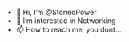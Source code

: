 - 👋 Hi, I’m @StonedPower
- 👀 I’m interested in Networking
- 📫 How to reach me, you dont... 

<!---
StonedPower/StonedPower is a ✨ special ✨ repository because its `README.md` (this file) appears on your GitHub profile.
You can click the Preview link to take a look at your changes.
--->
